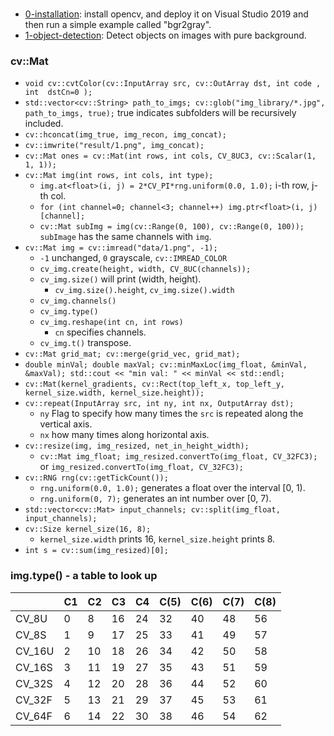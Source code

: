 ###
+ [0-installation](0-installation.md): install opencv, and deploy it on Visual Studio 2019 and then run a simple example called "bgr2gray".
+ [1-object-detection](1-object-detection): Detect objects on images with pure background.
### cv::Mat
+ `void cv::cvtColor(cv::InputArray src, cv::OutArray dst, int code , int  dstCn=0 );`
+ `std::vector<cv::String> path_to_imgs; cv::glob("img_library/*.jpg", path_to_imgs, true);` true indicates subfolders will be recursively included.
+ `cv::hconcat(img_true, img_recon, img_concat);`
+ `cv::imwrite("result/1.png", img_concat);`
+ `cv::Mat ones = cv::Mat(int rows, int cols, CV_8UC3, cv::Scalar(1, 1, 1));`
+ `cv::Mat img(int rows, int cols, int type);`
  + `img.at<float>(i, j) = 2*CV_PI*rng.uniform(0.0, 1.0);` i-th row, j-th col.
  + `for (int channel=0; channel<3; channel++) img.ptr<float>(i, j)[channel];`
  + `cv::Mat subImg = img(cv::Range(0, 100), cv::Range(0, 100));` `subImage` has the same channels with `img`.
+ `cv::Mat img = cv::imread("data/1.png", -1);`
  + `-1` unchanged, `0` grayscale, `cv::IMREAD_COLOR`
  + `cv_img.create(height, width, CV_8UC(channels));`
  + `cv_img.size()` will print (width, height).
    + `cv_img.size().height`, `cv_img.size().width`
  + `cv_img.channels()`
  + `cv_img.type()`
  + `cv_img.reshape(int cn, int rows)`
    + `cn` specifies channels.
  + `cv_img.t()` transpose.
+ `cv::Mat grid_mat; cv::merge(grid_vec, grid_mat);`
+ `double minVal; double maxVal; cv::minMaxLoc(img_float, &minVal, &maxVal); std::cout << "min val: " << minVal << std::endl;`
+ `cv::Mat(kernel_gradients, cv::Rect(top_left_x, top_left_y, kernel_size.width, kernel_size.height));`
+ `cv::repeat(InputArray src, int ny, int nx, OutputArray dst);`
  + `ny` Flag to specify how many times the `src` is repeated along the vertical axis.
  + `nx` how many times along horizontal axis.
+ `cv::resize(img, img_resized, net_in_height_width);`
  + `cv::Mat img_float; img_resized.convertTo(img_float, CV_32FC3);` or `img_resized.convertTo(img_float, CV_32FC3);`
+ `cv::RNG rng(cv::getTickCount());`
  + `rng.uniform(0.0, 1.0);` generates a float over the interval [0, 1).
  + `rng.uniform(0, 7);` generates an int number over [0, 7).
+ `std::vector<cv::Mat> input_channels; cv::split(img_float, input_channels);`
+ `cv::Size kernel_size(16, 8);`
  + `kernel_size.width` prints 16, `kernel_size.height` prints 8.
+ `int s = cv::sum(img_resized)[0];`
### img.type() - a table to look up

|  | C1 | C2 | C3 | C4 | C(5) | C(6) | C(7) | C(8) |
|--|----|----|----|----|------|------|------|------|
| CV_8U | 0 | 8 | 16 | 24 | 32 | 40 | 48 | 56 |
| CV_8S | 1 | 9 | 17 | 25 | 33 | 41 | 49 | 57 |
| CV_16U | 2 | 10 | 18 | 26 | 34 | 42 | 50 | 58 |
| CV_16S | 3 | 11 | 19 | 27 | 35 | 43 | 51 | 59 |
| CV_32S | 4 | 12 | 20 | 28 | 36 | 44 | 52 | 60 |
| CV_32F | 5 | 13 | 21 | 29 | 37 | 45 | 53 | 61 |
| CV_64F | 6 | 14 | 22 | 30 | 38 | 46 | 54 | 62 |
